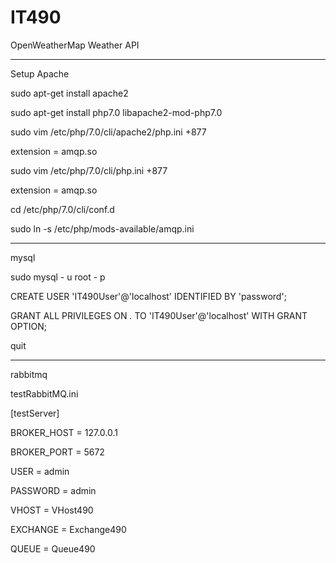 # IT490
OpenWeatherMap Weather API
__________________________________________________________________________________________________________________________________________
Setup Apache

sudo apt-get install apache2

sudo apt-get install php7.0 libapache2-mod-php7.0

sudo vim /etc/php/7.0/cli/apache2/php.ini +877

extension = amqp.so

sudo vim /etc/php/7.0/cli/php.ini +877

extension = amqp.so

cd /etc/php/7.0/cli/conf.d

sudo ln -s /etc/php/mods-available/amqp.ini

________________________________________________________________________________________________________________________________________
mysql

sudo mysql - u root - p

CREATE USER 'IT490User'@'localhost' IDENTIFIED BY 'password';

GRANT ALL PRIVILEGES ON *.* TO 'IT490User'@'localhost' WITH GRANT OPTION;

quit

________________________________________________________________________________________________________________________________________

rabbitmq

testRabbitMQ.ini

[testServer]

BROKER_HOST = 127.0.0.1

BROKER_PORT = 5672

USER = admin

PASSWORD = admin

VHOST = VHost490

EXCHANGE = Exchange490

QUEUE = Queue490
